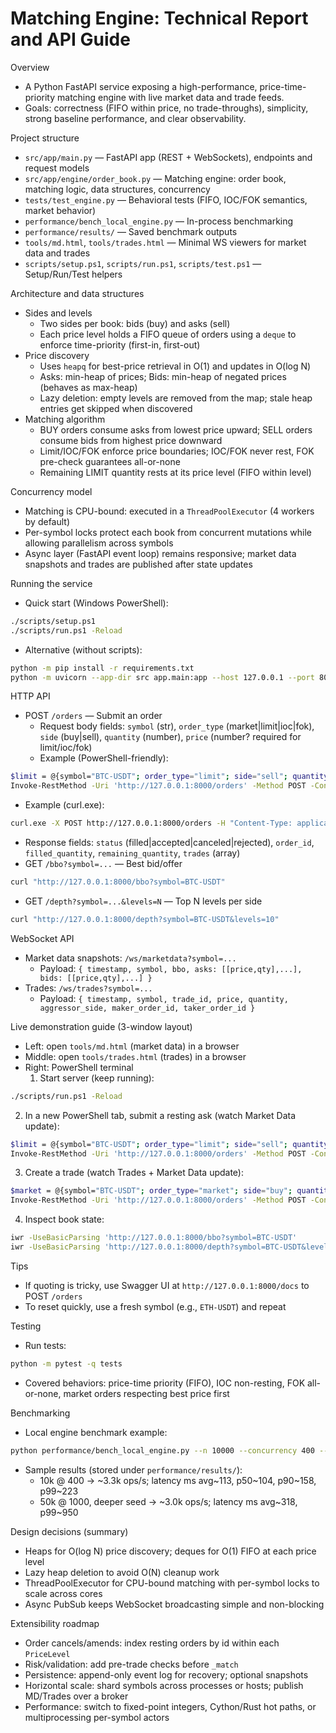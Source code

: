 # Matching Engine: Technical Report and API Guide

Overview
- A Python FastAPI service exposing a high-performance, price-time-priority matching engine with live market data and trade feeds.
- Goals: correctness (FIFO within price, no trade-throughs), simplicity, strong baseline performance, and clear observability.

Project structure
- `src/app/main.py` — FastAPI app (REST + WebSockets), endpoints and request models
- `src/app/engine/order_book.py` — Matching engine: order book, matching logic, data structures, concurrency
- `tests/test_engine.py` — Behavioral tests (FIFO, IOC/FOK semantics, market behavior)
- `performance/bench_local_engine.py` — In-process benchmarking
- `performance/results/` — Saved benchmark outputs
- `tools/md.html`, `tools/trades.html` — Minimal WS viewers for market data and trades
- `scripts/setup.ps1`, `scripts/run.ps1`, `scripts/test.ps1` — Setup/Run/Test helpers

Architecture and data structures
- Sides and levels
  - Two sides per book: bids (buy) and asks (sell)
  - Each price level holds a FIFO queue of orders using a `deque` to enforce time-priority (first-in, first-out)
- Price discovery
  - Uses `heapq` for best-price retrieval in O(1) and updates in O(log N)
  - Asks: min-heap of prices; Bids: min-heap of negated prices (behaves as max-heap)
  - Lazy deletion: empty levels are removed from the map; stale heap entries get skipped when discovered
- Matching algorithm
  - BUY orders consume asks from lowest price upward; SELL orders consume bids from highest price downward
  - Limit/IOC/FOK enforce price boundaries; IOC/FOK never rest, FOK pre-check guarantees all-or-none
  - Remaining LIMIT quantity rests at its price level (FIFO within level)

Concurrency model
- Matching is CPU-bound: executed in a `ThreadPoolExecutor` (4 workers by default)
- Per-symbol locks protect each book from concurrent mutations while allowing parallelism across symbols
- Async layer (FastAPI event loop) remains responsive; market data snapshots and trades are published after state updates

Running the service
- Quick start (Windows PowerShell):
```bash path=null start=null
./scripts/setup.ps1
./scripts/run.ps1 -Reload
```
- Alternative (without scripts):
```bash path=null start=null
python -m pip install -r requirements.txt
python -m uvicorn --app-dir src app.main:app --host 127.0.0.1 --port 8000 --reload
```

HTTP API
- POST `/orders` — Submit an order
  - Request body fields: `symbol` (str), `order_type` (market|limit|ioc|fok), `side` (buy|sell), `quantity` (number), `price` (number? required for limit/ioc/fok)
  - Example (PowerShell-friendly):
```bash path=null start=null
$limit = @{symbol="BTC-USDT"; order_type="limit"; side="sell"; quantity=2; price=65500} | ConvertTo-Json
Invoke-RestMethod -Uri 'http://127.0.0.1:8000/orders' -Method POST -ContentType 'application/json' -Body $limit
```
  - Example (curl.exe):
```bash path=null start=null
curl.exe -X POST http://127.0.0.1:8000/orders -H "Content-Type: application/json" -d '{"symbol":"BTC-USDT","order_type":"limit","side":"sell","quantity":2,"price":65500}'
```
  - Response fields: `status` (filled|accepted|canceled|rejected), `order_id`, `filled_quantity`, `remaining_quantity`, `trades` (array)
- GET `/bbo?symbol=...` — Best bid/offer
```bash path=null start=null
curl "http://127.0.0.1:8000/bbo?symbol=BTC-USDT"
```
- GET `/depth?symbol=...&levels=N` — Top N levels per side
```bash path=null start=null
curl "http://127.0.0.1:8000/depth?symbol=BTC-USDT&levels=10"
```

WebSocket API
- Market data snapshots: `/ws/marketdata?symbol=...`
  - Payload: `{ timestamp, symbol, bbo, asks: [[price,qty],...], bids: [[price,qty],...] }`
- Trades: `/ws/trades?symbol=...`
  - Payload: `{ timestamp, symbol, trade_id, price, quantity, aggressor_side, maker_order_id, taker_order_id }`

Live demonstration guide (3-window layout)
- Left: open `tools/md.html` (market data) in a browser
- Middle: open `tools/trades.html` (trades) in a browser
- Right: PowerShell terminal
  1) Start server (keep running):
```bash path=null start=null
./scripts/run.ps1 -Reload
```
  2) In a new PowerShell tab, submit a resting ask (watch Market Data update):
```bash path=null start=null
$limit = @{symbol="BTC-USDT"; order_type="limit"; side="sell"; quantity=2; price=65500} | ConvertTo-Json
Invoke-RestMethod -Uri 'http://127.0.0.1:8000/orders' -Method POST -ContentType 'application/json' -Body $limit
```
  3) Create a trade (watch Trades + Market Data update):
```bash path=null start=null
$market = @{symbol="BTC-USDT"; order_type="market"; side="buy"; quantity=0.5} | ConvertTo-Json
Invoke-RestMethod -Uri 'http://127.0.0.1:8000/orders' -Method POST -ContentType 'application/json' -Body $market
```
  4) Inspect book state:
```bash path=null start=null
iwr -UseBasicParsing 'http://127.0.0.1:8000/bbo?symbol=BTC-USDT'
iwr -UseBasicParsing 'http://127.0.0.1:8000/depth?symbol=BTC-USDT&levels=5'
```
  Tips
  - If quoting is tricky, use Swagger UI at `http://127.0.0.1:8000/docs` to POST `/orders`
  - To reset quickly, use a fresh symbol (e.g., `ETH-USDT`) and repeat

Testing
- Run tests:
```bash path=null start=null
python -m pytest -q tests
```
- Covered behaviors: price-time priority (FIFO), IOC non-resting, FOK all-or-none, market orders respecting best price first

Benchmarking
- Local engine benchmark example:
```bash path=null start=null
python performance/bench_local_engine.py --n 10000 --concurrency 400 --seed 42
```
- Sample results (stored under `performance/results/`):
  - 10k @ 400 → ~3.3k ops/s; latency ms avg~113, p50~104, p90~158, p99~223
  - 50k @ 1000, deeper seed → ~3.0k ops/s; latency ms avg~318, p99~950

Design decisions (summary)
- Heaps for O(log N) price discovery; deques for O(1) FIFO at each price level
- Lazy heap deletion to avoid O(N) cleanup work
- ThreadPoolExecutor for CPU-bound matching with per-symbol locks to scale across cores
- Async PubSub keeps WebSocket broadcasting simple and non-blocking

Extensibility roadmap
- Order cancels/amends: index resting orders by id within each `PriceLevel`
- Risk/validation: add pre-trade checks before `_match`
- Persistence: append-only event log for recovery; optional snapshots
- Horizontal scale: shard symbols across processes or hosts; publish MD/Trades over a broker
- Performance: switch to fixed-point integers, Cython/Rust hot paths, or multiprocessing per-symbol actors
